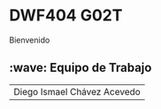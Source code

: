 #    DWF404 G02T
Bienvenido 
<h2>:wave: Equipo de Trabajo</h2>
<div style={padding: 10px}>
  <table style={margin: 0 auto}>
  <tr align="center">
   <td>Diego Ismael Chávez Acevedo</td>
</table>
</div>








